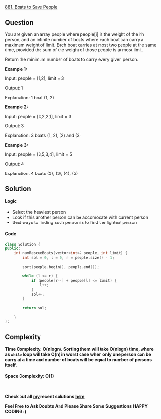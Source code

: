 [881. Boats to Save People](https://leetcode.com/problems/boats-to-save-people/)

## **Question**
You are given an array people where people[i] is the weight of the ith person, and an infinite number of boats where each boat can carry a maximum weight of limit. Each boat carries at most two people at the same time, provided the sum of the weight of those people is at most limit.

Return the minimum number of boats to carry every given person.

 

__Example 1:__

Input: people = [1,2], limit = 3

Output: 1

Explanation: 1 boat (1, 2)

__Example 2:__

Input: people = [3,2,2,1], limit = 3

Output: 3

Explanation: 3 boats (1, 2), (2) and (3)

__Example 3:__

Input: people = [3,5,3,4], limit = 5

Output: 4

Explanation: 4 boats (3), (3), (4), (5)


## **Solution**

#### **Logic**
* Select the heaviest person 
* Look if this another person can be accomodate with current person
* Best ways to finding such person is to find the lightest person

#### **Code**

```cpp
class Solution {
public:
    int numRescueBoats(vector<int>& people, int limit) {
        int sol = 0, l = 0, r = people.size() - 1;
        
        sort(people.begin(), people.end());
        
        while (l <= r) {
            if (people[r--] + people[l] <= limit) {
                l++;
            }
            sol++;
        }
        
        return sol;
        
    }
};
```

## **Complexity**

#### Time Complexity:  **O(nlogn)**. Sorting them will take O(nlogn) time, where as ```while``` loop will take O(n) in worst case when only one person can be carry at a time and number of boats will be equal to number of persons itself.

#### Space Complexity: **O(1)**

<br>

 __Check out all [my](https://leetcode.com/siddp6/) recent solutions [here](https://github.com/sidd6p/LeetCode)__

 
 __Feel Free to Ask Doubts
And Please Share Some Suggestions
HAPPY CODING :)__


